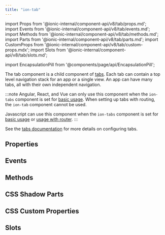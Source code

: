 ```yaml
---
title: "ion-tab"
---
```


import Props from '@ionic-internal/component-api/v8/tab/props.md';
import Events from '@ionic-internal/component-api/v8/tab/events.md';
import Methods from '@ionic-internal/component-api/v8/tab/methods.md';
import Parts from '@ionic-internal/component-api/v8/tab/parts.md';
import CustomProps from '@ionic-internal/component-api/v8/tab/custom-props.mdx';
import Slots from '@ionic-internal/component-api/v8/tab/slots.md';

<head>
  <title>ion-tab: Ionic Framework Application Component</title>
  <meta name="description" content="ion-tab is a child component of tabs. Each ion-tab can contain a top level navigation stack for an application or a single view. Read to learn more." />
</head>

import EncapsulationPill from '@components/page/api/EncapsulationPill';

<EncapsulationPill type="shadow" />


The tab component is a child component of [tabs](tabs.md). Each tab can contain a top level navigation stack for an app or a single view. An app can have many tabs, all with their own independent navigation.

:::note
Angular, React, and Vue can only use this component when the `ion-tabs` component is set for [basic usage](./tabs.md#basic-usage). When setting up tabs with routing, the `ion-tab` component cannot be used.

Javascript can use this component when the `ion-tabs` component is set for [basic usage](./tabs.md#basic-usage) or [usage with router](./tabs.md#usage-with-router).
:::


See the [tabs documentation](tabs.md) for more details on configuring tabs.



## Properties
<Props />

## Events
<Events />

## Methods
<Methods />

## CSS Shadow Parts
<Parts />

## CSS Custom Properties
<CustomProps />

## Slots
<Slots />
